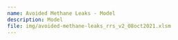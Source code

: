 ```yaml
---
name: Avoided Methane Leaks - Model
description: Model
file: img/avoided-methane-leaks_rrs_v2_08oct2021.xlsm
---
```

